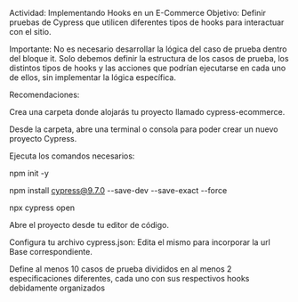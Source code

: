 Actividad: Implementando Hooks en un E-Commerce 
Objetivo: Definir pruebas de Cypress que utilicen diferentes tipos de hooks para interactuar con el sitio.

Importante: No es necesario desarrollar la lógica del caso de prueba dentro del bloque it. Solo debemos definir la estructura de los casos de prueba, los distintos tipos de hooks y las acciones que podrían ejecutarse en cada uno de ellos, sin implementar la lógica específica.

Recomendaciones:

Crea una carpeta donde alojarás tu proyecto llamado cypress-ecommerce.

Desde la carpeta, abre una terminal o consola para poder crear un nuevo proyecto Cypress.

Ejecuta los comandos necesarios:

npm init -y 

npm install cypress@9.7.0 --save-dev --save-exact --force  

npx cypress open 

Abre el proyecto desde tu editor de código.

Configura tu archivo cypress.json: Edita el mismo para incorporar la url Base correspondiente.  

Define al menos 10 casos de prueba divididos en al menos 2 especificaciones diferentes, cada uno con sus respectivos hooks debidamente organizados
